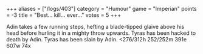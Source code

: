 +++
aliases = ["/logs/403"]
category = "Humour"
game = "Imperian"
points = -3
title = "Best... kill... ever..."
votes = 5
+++

Adin takes a few running steps, hefting a blade-tipped glaive above his head 
before hurling it in a mighty throw upwards.
Tyras has been hacked to death by Adin.
Tyras has been slain by Adin.
<276/312h 252/252m 391e 607w 74x <e-pp>